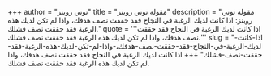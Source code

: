 +++
author = "توني روبنز"
title = "مقولة توني روبنز"
description = "مقولة توني روبنز: اذا كانت لديك الرغبة في النجاح فقد حققت نصف هدفك، واذا لم تكن لديك هذه الرغبة فقد حققت نصف فشلك."
quote = '''اذا كانت لديك الرغبة في النجاح فقد حققت نصف هدفك، واذا لم تكن لديك هذه الرغبة فقد حققت نصف فشلك.'''
slug = "اذا-كانت-لديك-الرغبة-في-النجاح-فقد-حققت-نصف-هدفك،-واذا-لم-تكن-لديك-هذه-الرغبة-فقد-حققت-نصف-فشلك"
+++
اذا كانت لديك الرغبة في النجاح فقد حققت نصف هدفك، واذا لم تكن لديك هذه الرغبة فقد حققت نصف فشلك.
